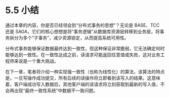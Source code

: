 # 5.5 小结


通过本章的内容，你是否已经领会到“分布式事务的思想”？无论是 BASE、TCC 还是 SAGA，它们的核心想想是将“事务逻辑”从数据库资源层转移到业务层，将事务拆分为多个“子事务”，减少资源锁定，从而提高系统可用性。

分布式事务能够保证数据最终达到一致性，但这种保证非常脆弱，它无法确定何时能够达到一致性。在一致性达成之前，读请求可能返回任意值或失败，这对业务工程师来说是一个重大挑战。

在下一章，笔者将介绍一种实现强一致性（也称为线性化）的算法，该算法的特点是，一旦写操作成功提交，所有后续的读操作将立即看到该写入的结果。这意味着，客户端成功写入数据后，其他客户端的读请求将立刻获取到最新的写入值，不会再出现“最终一致性系统”中数据不一致问题。